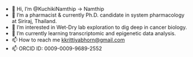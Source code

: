 - 👋 Hi, I’m @KuchikiNamthip -> Namthip
- 💞️ I’m a pharmacist & currently Ph.D. candidate in system pharmacology at Siriraj, Thailand.
- 👀 I’m interested in Wet-Dry lab exploration to dig deep in cancer biology.
- 🌱 I’m currently learning transcriptomic and epigenetic data analysis.
- 📫 How to reach me kkrittiyabhorn@gmail.com
- 📫 ORCID ID: 0009-0009-9689-2552
<!---
KuchikiNamthip/KuchikiNamthip is a ✨ special ✨ repository because its `README.md` (this file) appears on your GitHub profile.
You can click the Preview link to take a look at your changes.
--->
